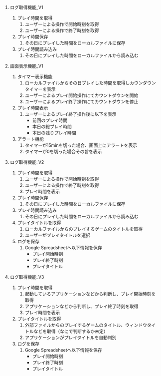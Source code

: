 1. ログ取得機能_V1
    1. プレイ時間を取得
        1. ユーザーによる操作で開始時刻を取得
        1. ユーザーによる操作で終了時刻を取得
    1. プレイ時間保存
        1. その日にプレイした時間をローカルファイルに保存
    1. プレイ時間読み込み
        1. その日にプレイした時間をローカルファイルから読み込む
1. 画面表示機能_V1
    1. タイマー表示機能
        1. ローカルファイルからその日プレイした時間を取得しカウンダウンタイマーを表示
        1. ユーザーによるプレイ開始操作にてカウントダウンを開始
        1. ユーザ―によるプレイ終了操作にてカウントダウンを停止
    1. プレイ時間表示
        1. ユーザーによるプレイ終了操作後に以下を表示
            - 前回のプレイ時間
            - 本日の総プレイ時間
            - 本日の残りプレイ時間
    1. アラート機能
        1. タイマーが15minを切った場合、画面上にアラートを表示
        1. タイマーが0を切った場合その旨を表示

1. ログ取得機能_V2
    1. プレイ時間を取得
        1. ユーザーによる操作で開始時刻を取得
        1. ユーザーによる操作で終了時刻を取得
        1. プレイ時間を表示
    1. プレイ時間保存
        1. その日にプレイした時間をローカルファイルに保存
    1. プレイ時間読み込み
        1. その日にプレイした時間をローカルファイルから読み込む
    1. プレイタイトルを取得
        1. ローカルファイルからのプレイするゲームのタイトルを取得
        1. ユーザーがプレイタイトルを選択
    1. ログを保存
        1. Google Spreadsheetへ以下情報を保存
            - プレイ開始時刻
            - プレイ終了時刻
            - プレイタイトル
1. ログ取得機能_V3
    1. プレイ時間を取得
        1. 起動しているアプリケーションなどから判断し、プレイ開始時刻を取得
        1. アプリケーションなどから判断し、プレイ終了時刻を取得
        1. プレイ時間を表示
    1. プレイタイトルを取得
        1. 外部ファイルからのプレイするゲームのタイトル、ウィンドウタイトルなどを取得（なにで判断するか未定）
        1. アプリケーションがプレイタイトルを自動判別
    1. ログを保存
        1. Google Spreadsheetへ以下情報を保存
            - プレイ開始時刻
            - プレイ終了時刻
            - プレイタイトル